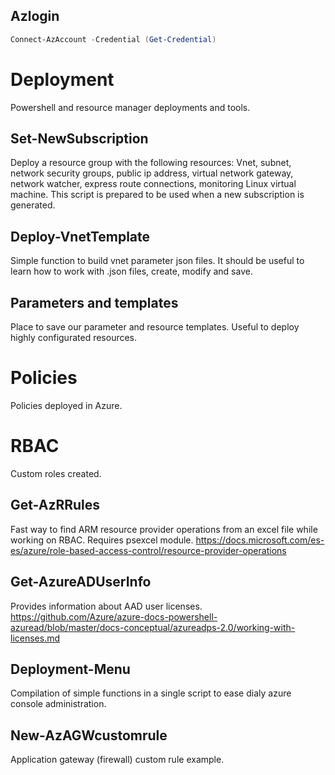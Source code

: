 ## Azlogin
```powershell
Connect-AzAccount -Credential (Get-Credential)
```
# Deployment
Powershell and resource manager deployments and tools.

## Set-NewSubscription
Deploy a resource group with the following resources: Vnet, subnet, network security groups, public ip address, virtual network gateway, network watcher, express route connections, monitoring Linux virtual machine. This script is prepared to be used when a new subscription is generated.

## Deploy-VnetTemplate
Simple function to build vnet parameter json files. It should be useful to learn how to work with .json files, create, modify and save.

## Parameters and templates
Place to save our parameter and resource templates. Useful to deploy highly configurated resources.

# Policies
Policies deployed in Azure.

# RBAC
Custom roles created.

## Get-AzRRules
Fast way to find ARM resource provider operations from an excel file while working on RBAC. Requires psexcel module.
https://docs.microsoft.com/es-es/azure/role-based-access-control/resource-provider-operations

## Get-AzureADUserInfo
Provides information about AAD user licenses.
https://github.com/Azure/azure-docs-powershell-azuread/blob/master/docs-conceptual/azureadps-2.0/working-with-licenses.md

## Deployment-Menu
Compilation of simple functions in a single script to ease dialy azure console administration.

## New-AzAGWcustomrule
Application gateway (firewall) custom rule example.
